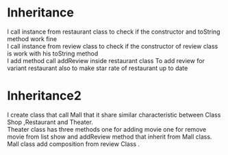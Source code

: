 # Inheritance
I call instance from restaurant class to check if the constructor and toString method work fine    
I call instance from review class to check if the constructor of review class  is work with his toString method   
I add method call addReview inside restaurant class To add review for variant restaurant also to make star rate of restaurant up to date 
# Inheritance2
I create class that call Mall that it share similar characteristic between Class Shop ,Restaurant and Theater.   
Theater class has three methods one for adding movie one for remove movie from list show and addReview method that inherit from Mall class.   
Mall class add composition from review Class .    
